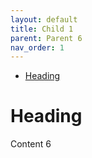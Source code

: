 ```yaml
---
layout: default
title: Child 1
parent: Parent 6
nav_order: 1
---
```


- [Heading](#heading)

# Heading

Content 6
